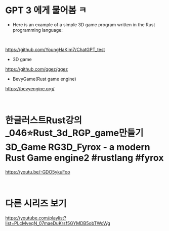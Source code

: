 # GPT 3 에게 물어봄 ㅋ 

- Here is an example of a simple 3D game program written in the Rust programming language:

<br>

https://github.com/YoungHaKim7/ChatGPT_test


- 3D game

https://github.com/ggez/ggez


- BevyGame(Rust game engine)

https://bevyengine.org/

<br>

# 한글러스트Rust강의_046⭐️Rust_3d_RGP_game만들기3D_Game RG3D_Fyrox - a modern Rust Game engine2 #rustlang #fyrox

https://youtu.be/-GDO5ykuFoo

<br>

# 다른 시리즈 보기

https://youtube.com/playlist?list=PLcMveqN_07maeDuKrsf5GYMDB5obTWoWg

<br>
